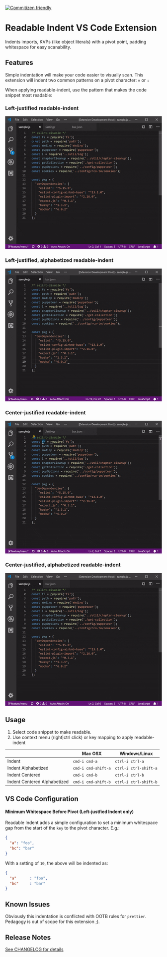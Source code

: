 [![Commitizen friendly](https://img.shields.io/badge/commitizen-friendly-brightgreen.svg)](http://commitizen.github.io/cz-cli/)

# Readable Indent VS Code Extension

Indents imports, KVPs (like object literals) with a pivot point, padding whitespace for easy scanability.


## Features

Simple indentation will make your code easier to visually scan.  This extension will indent two common patterns on a pivot character:  **`=`** or  **`:`**

When applying readable-indent, use the pattern that makes the code snippet most readable:

### Left-justified readable-indent
![left-justified](docs/indent.gif)

### Left-justified, alphabetized readable-indent
![left-justified](docs/indent-alpha.gif)

### Center-justified readable-indent
![center-justified](docs/indent-center.gif)

### Center-justified, alphabetized readable-indent
![center-justified](docs/indent-center-alpha.gif)

## Usage
1. Select code snippet to make readable.
2. Use context menu (right|ctrl click) or key mapping to apply readable-indent

|                              	| Mac OSX             	| Windows/Linux         	|
|------------------------------	|---------------------	|-----------------------	|
| Indent                       	| `cmd-i cmd-a`       	| `ctrl-i ctrl-a`       	|
| Indent Alphabetized          	| `cmd-i cmd-shift-a` 	| `ctrl-i ctrl-shift-a` 	|
| Indent Centered              	| `cmd-i cmd-b`       	| `ctrl-i ctrl-b`       	|
| Indent Centered Alphabetized 	| `cmd-i cmd-shift-b` 	| `ctrl-i ctrl-shift-b` 	|

## VS Code Configuration

#### Minimum Whitespace Before Pivot (Left-justfied Indent only)

Readable Indent adds a simple configuration to set a minimum whitespace gap from the start of the `key` to the pivot character.  E.g.:
```json
{
  "a": "foo",
  "bc": "bar"
}
```
With a setting of `10`, the above will be indented as:
```json
{
  "a"      : "foo",
  "bc"     : "bar"
}
```

## Known Issues

Obviously this indentation is conflicted with OOTB rules for `prettier`.  Pedagogy is out of scope for this extension ;).

## Release Notes

[See CHANGELOG for details](./CHANGELOG.md)